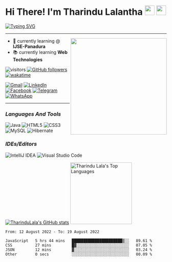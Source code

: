 # Hi There! I'm Tharindu Lalantha <img src="https://media.giphy.com/media/hvRJCLFzcasrR4ia7z/giphy.gif" width=30px> <img src="https://lh3.googleusercontent.com/-Qz_8NuGBAe4/VhE3wxJUcoI/AAAAAAAAkZ0/zEJAcYxcypE/s1600/sri-lanka-flag-animation.gif" width=30px> 

[![Typing SVG](https://readme-typing-svg.herokuapp.com?font=source+code+pro&color=%2301FF29&size=25&center=true&vCenter=true&width=485&height=30&lines=I%E2%80%99m+Full+Stack+developer.+%E2%8C%A8%EF%B8%8F%F0%9F%92%BB%F0%9F%96%B1%EF%B8%8F;and+I'm+an+Undergraduate.%F0%9F%91%A6)](https://git.io/typing-svg)
***

<img src="https://ideasoft.io/wp-content/uploads/2021/02/top-programming-languages-cover.png" width="300px" align="right" />



- 🏫 currently learning @ **IJSE-Panadura**
- 📚 currently learning **Web Technologies**


![visitors](https://visitor-badge.glitch.me/badge?page_id=TharinduLala.TharinduLala&left_color=purple&right_color=gray) [![GitHub followers](https://img.shields.io/github/followers/TharinduLala.svg?style=social&label=Follow&maxAge=2592000)](https://github.com/TharinduLala?tab=followers) [![wakatime](https://wakatime.com/badge/user/13e3193a-8e05-4f6c-8772-628c675777db.svg)](https://wakatime.com/@13e3193a-8e05-4f6c-8772-628c675777db)





<a href="mailto:lalanthatharindu@gmail.com">![Gmail](https://img.shields.io/badge/Gmail-D14836?style=for-the-badge&logo=gmail&logoColor=white)</a> <a href="https://www.linkedin.com/in/tharindu-lalantha/">![LinkedIn](https://img.shields.io/badge/linkedin-%230077B5.svg?style=for-the-badge&logo=linkedin&logoColor=white)</a> <a href="https://www.facebook.com/kad.tl.5">![Facebook](https://img.shields.io/badge/Facebook-%231877F2.svg?style=for-the-badge&logo=Facebook&logoColor=white)</a> <a href="https://telegram.me/TharinduLala">![Telegram](https://img.shields.io/badge/Telegram-2CA5E0?style=for-the-badge&logo=telegram&logoColor=white)</a> <a href="https://wa.me/94715463515">![WhatsApp](https://img.shields.io/badge/WhatsApp-25D366?style=for-the-badge&logo=whatsapp&logoColor=white)</a> 

---

### *Languages And Tools*

![Java](https://img.shields.io/badge/java-%23ED8B00.svg?style=for-the-badge&logo=java&logoColor=white) ![HTML5](https://img.shields.io/badge/html5-%23E34F26.svg?style=for-the-badge&logo=html5&logoColor=white) ![CSS3](https://img.shields.io/badge/css3-%231572B6.svg?style=for-the-badge&logo=css3&logoColor=white) ![MySQL](https://img.shields.io/badge/mysql-%2300f.svg?style=for-the-badge&logo=mysql&logoColor=white) ![Hibernate](https://camo.githubusercontent.com/770dc0d5bff8e3849434d5559707f1f515ba5c33b4f42f654aaa67889cb00d90/68747470733a2f2f696d672e736869656c64732e696f2f62616467652f48696265726e6174652d3539363636433f7374796c653d666f722d7468652d6261646765266c6f676f3d48696265726e617465266c6f676f436f6c6f723d7768697465)

### *IDEs/Editors*

![IntelliJ IDEA](https://img.shields.io/badge/IntelliJIDEA-000000.svg?style=for-the-badge&logo=intellij-idea&logoColor=white) ![Visual Studio Code](https://img.shields.io/badge/Visual%20Studio%20Code-0078d7.svg?style=for-the-badge&logo=visual-studio-code&logoColor=white)

[![TharinduLala's GitHub stats](https://github-readme-stats.vercel.app/api?username=TharinduLala&theme=github_dark&show_icons=true)](https://github.com/anuraghazra/github-readme-stats)  <img alt="Tharindu Lala's Top Languages" src="https://github-readme-stats.vercel.app/api/top-langs/?username=TharinduLala&langs_count=8&layout=compact&theme=react&hide_border=true&bg_color=1F222E&title_color=F85D7F&icon_color=F8D866&hide=Jupyter%20Notebook" height="192px"/>
<!--START_SECTION:waka-->

```text
From: 12 August 2022 - To: 19 August 2022

JavaScript   5 hrs 44 mins   ██████████████████████▒░░   89.61 %
CSS          27 mins         █▓░░░░░░░░░░░░░░░░░░░░░░░   07.05 %
JSON         12 mins         ▓░░░░░░░░░░░░░░░░░░░░░░░░   03.24 %
Other        0 secs          ░░░░░░░░░░░░░░░░░░░░░░░░░   00.09 %
```

<!--END_SECTION:waka-->


